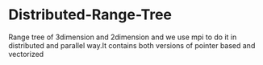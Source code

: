 # Distributed-Range-Tree
Range tree of 3dimension and 2dimension and we use mpi to do it in distributed and parallel way.It contains both versions of pointer based and vectorized

